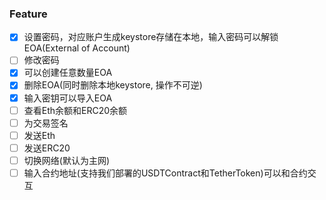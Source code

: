 ### Feature
- [x] 设置密码，对应账户生成keystore存储在本地，输入密码可以解锁EOA(External of Account)
- [ ] 修改密码
- [x] 可以创建任意数量EOA
- [x] 删除EOA(同时删除本地keystore, 操作不可逆)
- [x] 输入密钥可以导入EOA
- [ ] 查看Eth余额和ERC20余额
- [ ] 为交易签名
- [ ] 发送Eth
- [ ] 发送ERC20
- [ ] 切换网络(默认为主网)
- [ ] 输入合约地址(支持我们部署的USDTContract和TetherToken)可以和合约交互